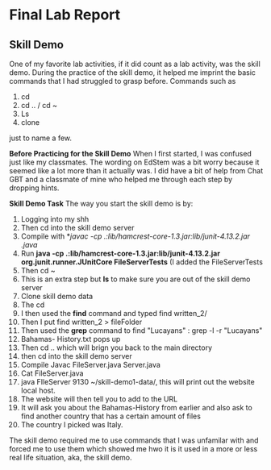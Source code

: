 # Final Lab Report
## Skill Demo
One of my favorite lab activities, if it did count as a lab activity, was the skill demo. 
During the practice of the skill demo, it helped me imprint the basic commands that 
I had struggled to grasp before. Commands such as 

1. cd
2. cd .. / cd ~
3. Ls
4. clone

just to name a few.

**Before Practicing for the Skill Demo**
When I first started, I was confused just like my classmates. The wording on EdStem was a 
bit worry because it seemed like a lot more than it actually was. I did have a bit of help 
from Chat GBT and a classmate of mine who helped me through each step by dropping hints. 

**Skill Demo Task**
The way you start the skill demo is by:
1. Logging into my shh 
2. Then cd into the skill demo server
3. Compile with **javac -cp .:lib/hamcrest-core-1.3.jar:lib/junit-4.13.2.jar *.java**
4. Run **java -cp .:lib/hamcrest-core-1.3.jar:lib/junit-4.13.2.jar org.junit.runner.JUnitCore FileServerTests** (I added the FileServerTests
5. Then cd ~
6. This is an extra step but **ls** to make sure you are out of the skill demo server
7. Clone skill demo data
8. The cd
9. I then used the **find** command and typed find written_2/
10. Then I put find written_2 > fileFolder
11. Then used the **grep** command to find "Lucayans" : grep -l -r "Lucayans"
12. Bahamas- History.txt pops up 
13. Then cd .. which will brign you back to the main directory
14. then cd into the skill demo server
15. Compile Javac FileServer.java  Server.java
16. Cat FileServer.java
17. java FIleServer 9130 ~/skill-demo1-data/, this will print out the website local host. 
18. The website will then tell you to add to the URL
19. It will ask you about the Bahamas-History from earlier and also ask to find another country that has a certain amount of files
20. The country I picked was Italy.

The skill demo required me to use commands that I was unfamilar with and forced me to use them which showed me hwo it
is it used in a more or less real life situation, aka, the skill demo. 
